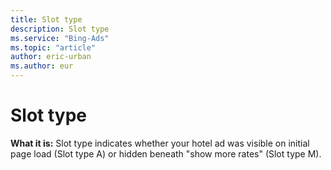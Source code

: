 ```yaml
---
title: Slot type
description: Slot type
ms.service: "Bing-Ads"
ms.topic: "article"
author: eric-urban
ms.author: eur
---
```


# Slot type

**What it is:** Slot type indicates whether your hotel ad was visible on initial page load (Slot type A) or hidden beneath "show more rates" (Slot type M).


